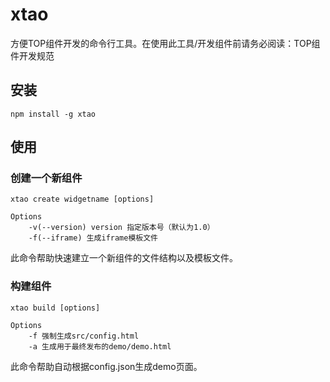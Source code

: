 # xtao

方便TOP组件开发的命令行工具。在使用此工具/开发组件前请务必阅读：TOP组件开发规范

## 安装

	npm install -g xtao

## 使用

### 创建一个新组件
	
	xtao create widgetname [options]

	Options
		-v(--version) version 指定版本号（默认为1.0）
		-f(--iframe) 生成iframe模板文件

此命令帮助快速建立一个新组件的文件结构以及模板文件。

### 构建组件
	
	xtao build [options]

	Options
		-f 强制生成src/config.html
		-a 生成用于最终发布的demo/demo.html

此命令帮助自动根据config.json生成demo页面。

